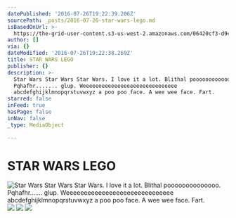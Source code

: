 ```yaml
---
datePublished: '2016-07-26T19:22:39.206Z'
sourcePath: _posts/2016-07-26-star-wars-lego.md
isBasedOnUrl: >-
  https://the-grid-user-content.s3-us-west-2.amazonaws.com/06420cf3-d9c4-4ec2-8e0e-8bc802bb5552.jpg
author: []
via: {}
dateModified: '2016-07-26T19:22:38.269Z'
title: STAR WARS LEGO
publisher: {}
description: >-
  Star Wars Star Wars Star Wars. I love it a lot. Blithal poooooooooooooo.
  Pqhafhr....... glup. Weeeeeeeeeeeeeeeeeeeeeeeeeeeeee
  abcdefghijklmnopqrstuvwxyz a poo poo face. A wee wee face. Fart.
starred: false
inFeed: true
hasPage: false
inNav: false
_type: MediaObject

---
```

# STAR WARS LEGO
![Star Wars Star Wars Star Wars. I love it a lot. Blithal poooooooooooooo. Pqhafhr....... glup. Weeeeeeeeeeeeeeeeeeeeeeeeeeeeee abcdefghijklmnopqrstuvwxyz a poo poo face. A wee wee face. Fart.](https://the-grid-user-content.s3-us-west-2.amazonaws.com/06420cf3-d9c4-4ec2-8e0e-8bc802bb5552.jpg)
![](https://the-grid-user-content.s3-us-west-2.amazonaws.com/8f9a1b4d-565b-4a42-b16e-492382b552d0.jpg)
![](https://the-grid-user-content.s3-us-west-2.amazonaws.com/881dc0b5-3e27-4837-ad0f-3e46c5e9e78a.jpg)
![](https://the-grid-user-content.s3-us-west-2.amazonaws.com/e46cf214-1e0d-4919-9957-7b4c3e172490.jpg)